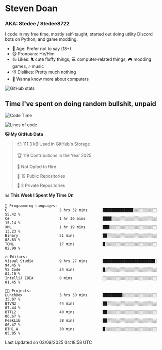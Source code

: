 # Steven Doan
### AKA: Stedee / Stedee8722
I code in my free time, mostly self-taught, started out doing utility Discord bots on Python, and game modding.

- 🤔 Age: Prefer not to say (18+)
- 😄 Pronouns: He/Him
- 👍 Likes: 🐈 cute fluffy things, 💻 computer-related things, 🎮 modding games, 🎶 music
- 👎 Dislikes: Pretty much nothing
- 🥹 Wanna know more about computers

![GitHub stats](https://github-readme-stats-iota-mocha-40.vercel.app/api?username=Stedee8722&show=prs_merged,prs_merged_percentage&show_icons=true&theme=transparent)

## Time I've spent on doing random bullshit, unpaid
<!--START_SECTION:Time I've spent on doing random bullshit, unpaid-->
![Code Time](http://img.shields.io/badge/Code%20Time-323%20hrs%203%20mins-blue)

![Lines of code](https://img.shields.io/badge/From%20Hello%20World%20I%27ve%20Written-87.2%20thousand%20lines%20of%20code-blue)

**🐱 My GitHub Data** 

> 📦 111.3 kB Used in GitHub's Storage 
 > 
> 🏆 119 Contributions in the Year 2025
 > 
> 🚫 Not Opted to Hire
 > 
> 📜 19 Public Repositories 
 > 
> 🔑 2 Private Repositories 
 > 
📊 **This Week I Spent My Time On** 

```text
💬 Programming Languages: 
C                        5 hrs 32 mins       ██████████████░░░░░░░░░░░   55.42 % 
C#                       1 hr 30 mins        ████░░░░░░░░░░░░░░░░░░░░░   15.14 % 
XML                      1 hr 19 mins        ███░░░░░░░░░░░░░░░░░░░░░░   13.23 % 
Binary                   51 mins             ██░░░░░░░░░░░░░░░░░░░░░░░   08.63 % 
TOML                     17 mins             █░░░░░░░░░░░░░░░░░░░░░░░░   02.99 % 

🔥 Editors: 
Visual Studio            9 hrs 27 mins       ████████████████████████░   94.45 % 
VS Code                  24 mins             █░░░░░░░░░░░░░░░░░░░░░░░░   04.10 % 
IntelliJ IDEA            8 mins              ░░░░░░░░░░░░░░░░░░░░░░░░░   01.45 % 

🐱‍💻 Projects: 
LunchBox                 3 hrs 30 mins       █████████░░░░░░░░░░░░░░░░   35.07 % 
BTVN2                    44 mins             ██░░░░░░░░░░░░░░░░░░░░░░░   07.44 % 
BTTL2                    40 mins             ██░░░░░░░░░░░░░░░░░░░░░░░   06.67 % 
PeakLib                  38 mins             ██░░░░░░░░░░░░░░░░░░░░░░░   06.47 % 
BTH1_A                   30 mins             █░░░░░░░░░░░░░░░░░░░░░░░░   05.05 % 
```


 Last Updated on 03/09/2025 04:18:58 UTC
<!--END_SECTION:Time I've spent on doing random bullshit, unpaid-->
